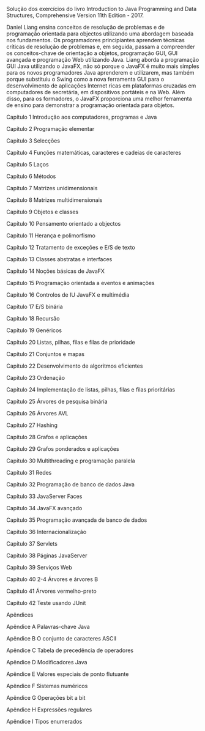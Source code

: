 Solução dos exercícios do livro Introduction to Java Programming and Data Structures, Comprehensive Version 11th Edition - 2017. 

Daniel Liang ensina conceitos de resolução de problemas e de programação orientada para objectos utilizando uma abordagem baseada nos fundamentos. Os programadores principiantes aprendem técnicas críticas de resolução de problemas e, em seguida, passam a compreender os conceitos-chave de orientação a objetos, programação GUI, GUI avançada e programação Web utilizando Java. Liang aborda a programação GUI Java utilizando o JavaFX, não só porque o JavaFX é muito mais simples para os novos programadores Java aprenderem e utilizarem, mas também porque substituiu o Swing como a nova ferramenta GUI para o desenvolvimento de aplicações Internet ricas em plataformas cruzadas em computadores de secretária, em dispositivos portáteis e na Web. Além disso, para os formadores, o JavaFX proporciona uma melhor ferramenta de ensino para demonstrar a programação orientada para objetos.

Capítulo 1 Introdução aos computadores, programas e Java

Capítulo 2 Programação elementar

Capítulo 3 Selecções

Capítulo 4 Funções matemáticas, caracteres e cadeias de caracteres

Capítulo 5 Laços

Capítulo 6 Métodos

Capítulo 7 Matrizes unidimensionais

Capítulo 8 Matrizes multidimensionais

Capítulo 9 Objetos e classes

Capítulo 10 Pensamento orientado a objectos

Capítulo 11 Herança e polimorfismo

Capítulo 12 Tratamento de exceções e E/S de texto

Capítulo 13 Classes abstratas e interfaces

Capítulo 14 Noções básicas de JavaFX

Capítulo 15 Programação orientada a eventos e animações

Capítulo 16 Controlos de IU JavaFX e multimédia

Capítulo 17 E/S binária

Capítulo 18 Recursão

Capítulo 19 Genéricos

Capítulo 20 Listas, pilhas, filas e filas de prioridade

Capítulo 21 Conjuntos e mapas

Capítulo 22 Desenvolvimento de algoritmos eficientes

Capítulo 23 Ordenação

Capítulo 24 Implementação de listas, pilhas, filas e filas prioritárias

Capítulo 25 Árvores de pesquisa binária

Capítulo 26 Árvores AVL

Capítulo 27 Hashing

Capítulo 28 Grafos e aplicações

Capítulo 29 Grafos ponderados e aplicações

Capítulo 30 Multithreading e programação paralela

Capítulo 31 Redes

Capítulo 32 Programação de banco de dados Java

Capítulo 33 JavaServer Faces

Capítulo 34 JavaFX avançado

Capítulo 35 Programação avançada de banco de dados

Capítulo 36 Internacionalização

Capítulo 37 Servlets

Capítulo 38 Páginas JavaServer

Capítulo 39 Serviços Web

Capítulo 40 2-4 Árvores e árvores B

Capítulo 41 Árvores vermelho-preto

Capítulo 42 Teste usando JUnit

Apêndices

Apêndice A Palavras-chave Java

Apêndice B O conjunto de caracteres ASCII

Apêndice C Tabela de precedência de operadores

Apêndice D Modificadores Java

Apêndice E Valores especiais de ponto flutuante

Apêndice F Sistemas numéricos

Apêndice G Operações bit a bit

Apêndice H Expressões regulares

Apêndice I Tipos enumerados



